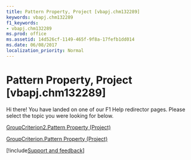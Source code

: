 ```yaml
---
title: Pattern Property, Project [vbapj.chm132289]
keywords: vbapj.chm132289
f1_keywords:
- vbapj.chm132289
ms.prod: office
ms.assetid: 14d526cf-1149-465f-9f8a-17fefb1dd014
ms.date: 06/08/2017
localization_priority: Normal
---
```



# Pattern Property, Project [vbapj.chm132289]

Hi there! You have landed on one of our F1 Help redirector pages. Please select the topic you were looking for below.

[GroupCriterion2.Pattern Property (Project)](http://msdn.microsoft.com/library/5bb7460f-00cd-54fb-9bf4-39acdb847548%28Office.15%29.aspx)

[GroupCriterion.Pattern Property (Project)](http://msdn.microsoft.com/library/51553308-48a9-16cf-7bb9-0f142fd535f4%28Office.15%29.aspx)

[!include[Support and feedback](~/includes/feedback-boilerplate.md)]